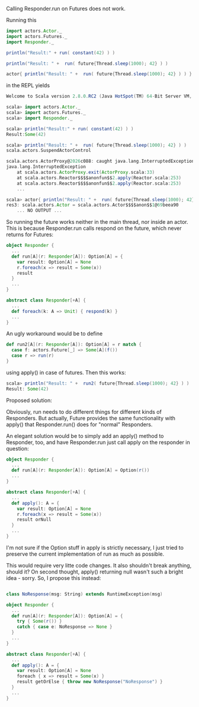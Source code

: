 Calling Responder.run on Futures does not work.

Running this

```scala
import actors.Actor._
import actors.Futures._
import Responder._

println("Result:" + run( constant(42) ) )

println("Result: " +  run( future{Thread.sleep(1000); 42} ) )

actor{ println("Result: " +  run( future{Thread.sleep(1000); 42} ) ) }
```

in the REPL yields

```scala
Welcome to Scala version 2.8.0.RC2 (Java HotSpot(TM) 64-Bit Server VM, Java 1.6.0_20).

scala> import actors.Actor._
scala> import actors.Futures._
scala> import Responder._

scala> println("Result:" + run( constant(42) ) )
Result:Some(42)

scala> println("Result: " +  run( future{Thread.sleep(1000); 42} ) )
scala.actors.SuspendActorControl

scala.actors.ActorProxy@2026c088: caught java.lang.InterruptedException
java.lang.InterruptedException
	at scala.actors.ActorProxy.exit(ActorProxy.scala:33)
	at scala.actors.Reactor$$$$anonfun$$2.apply(Reactor.scala:253)
	at scala.actors.Reactor$$$$anonfun$$2.apply(Reactor.scala:253)
    ...

scala> actor{ println("Result: " +  run( future{Thread.sleep(1000); 42} ) ) }
res3: scala.actors.Actor = scala.actors.Actor$$$$anon$$1@69beea90
    ... NO OUTPUT ...
```

So running the future works neither in the main thread, nor inside an
actor. This is because Responder.run calls respond on the future,
which never returns for Futures:

```scala
object Responder {
  ...
  def run[A](r: Responder[A]): Option[A] = {
    var result: Option[A] = None
    r.foreach(x => result = Some(x))
    result
  }
  ...
}

abstract class Responder[+A] {
  ...
  def foreach(k: A => Unit) { respond(k) }
  ...
}
```


An ugly workaround would be to define

```scala
def run2[A](r: Responder[A]): Option[A] = r match {
  case f: actors.Future[_] => Some[A](f())
  case r => run(r)
}
```

using apply() in case of futures. Then this works:

```scala
scala> println("Result: " +  run2( future{Thread.sleep(1000); 42} ) )
Result: Some(42)
```


Proposed solution:

Obviously, run needs to do different things for different kinds
of Responders. But actually, Future provides the same functionality
with apply() that Responder.run() does for "normal" Responders.

An elegant solution would be to simply add an apply() method
to Responder, too, and have Responder.run just call apply on
the responder in question:


```scala
object Responder {
  ...
  def run[A](r: Responder[A]): Option[A] = Option(r())
  ...
}

abstract class Responder[+A] {
  ...
  def apply(): A = {
    var result: Option[A] = None
    r.foreach(x => result = Some(x))
    result orNull
  }
  ...
}
```

I'm not sure if the Option stuff in apply is strictly necessary, I just tried to preserve the current implementation of run as much as possible.

This would require very litte code changes. It also shouldn't break anything, should it?
On second thought, apply() returning null wasn't such a bright
idea - sorry. So, I propose this instead:

```scala

class NoResponse(msg: String) extends RuntimeException(msg)

object Responder {
  ...
  def run[A](r: Responder[A]): Option[A] = {
    try { Some(r()) }
    catch { case e: NoResponse => None }
  }
  ...
}

abstract class Responder[+A] {
  ...
  def apply(): A = {
    var result: Option[A] = None
    foreach { x => result = Some(x) }
    result getOrElse { throw new NoResponse("NoResponse") }
  }
  ...
}
```
